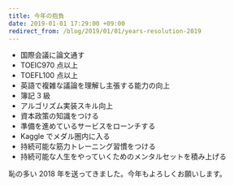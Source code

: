 ```yaml
---
title: 今年の抱負
date: 2019-01-01 17:29:00 +09:00
redirect_from: /blog/2019/01/01/years-resolution-2019
---
```


- 国際会議に論文通す
- TOEIC970 点以上
- TOEFL100 点以上
- 英語で複雑な議論を理解し主張する能力の向上
- 簿記 3 級
- アルゴリズム実装スキル向上
- 資本政策の知識をつける
- 準備を進めているサービスをローンチする
- Kaggle でメダル圏内に入る
- 持続可能な筋力トレーニング習慣をつける
- 持続可能な人生をやっていくためのメンタルセットを積み上げる

恥の多い 2018 年を送ってきました。今年もよろしくお願いします。
